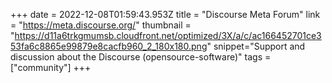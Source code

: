 +++
date = 2022-12-08T01:59:43.953Z
title = "Discourse Meta Forum"
link = "https://meta.discourse.org/"
thumbnail = "https://d11a6trkgmumsb.cloudfront.net/optimized/3X/a/c/ac166452701ce353fa6c8865e99879e8cacfb960_2_180x180.png"
snippet="Support and discussion about the Discourse (opensource-software)"
tags = ["community"]
+++
